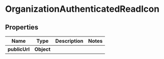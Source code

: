 

# OrganizationAuthenticatedReadIcon


## Properties

| Name | Type | Description | Notes |
|------------ | ------------- | ------------- | -------------|
|**publicUrl** | **Object** |  |  |



